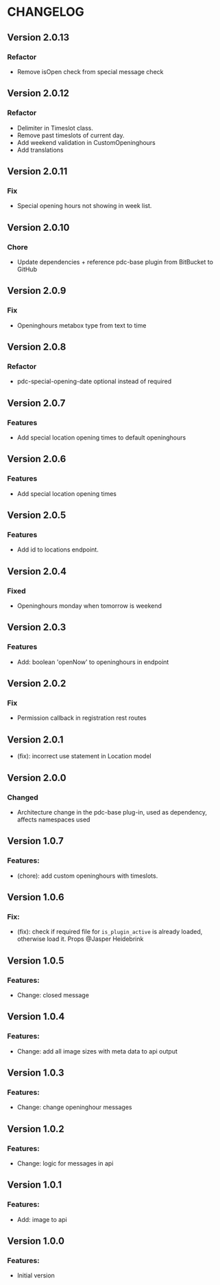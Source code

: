 # CHANGELOG

## Version 2.0.13

### Refactor

-   Remove isOpen check from special message check

## Version 2.0.12

### Refactor

-   Delimiter in Timeslot class.
-   Remove past timeslots of current day.
-   Add weekend validation in CustomOpeninghours
-   Add translations

## Version 2.0.11

### Fix

-   Special opening hours not showing in week list.

## Version 2.0.10

### Chore

-   Update dependencies + reference pdc-base plugin from BitBucket to GitHub

## Version 2.0.9

### Fix

-   Openinghours metabox type from text to time

## Version 2.0.8

### Refactor

-   pdc-special-opening-date optional instead of required

## Version 2.0.7

### Features

-   Add special location opening times to default openinghours

## Version 2.0.6

### Features

-   Add special location opening times

## Version 2.0.5

### Features

-   Add id to locations endpoint.

## Version 2.0.4

### Fixed

-   Openinghours monday when tomorrow is weekend

## Version 2.0.3

### Features

-   Add: boolean 'openNow' to openinghours in endpoint

## Version 2.0.2

### Fix

-   Permission callback in registration rest routes

## Version 2.0.1

-   (fix): incorrect use statement in Location model

## Version 2.0.0

### Changed

-   Architecture change in the pdc-base plug-in, used as dependency, affects namespaces used

## Version 1.0.7

### Features:

-   (chore): add custom openinghours with timeslots.

## Version 1.0.6

### Fix:

-   (fix): check if required file for `is_plugin_active` is already loaded, otherwise load it. Props @Jasper Heidebrink

## Version 1.0.5

### Features:

-   Change: closed message

## Version 1.0.4

### Features:

-   Change: add all image sizes with meta data to api output

## Version 1.0.3

### Features:

-   Change: change openinghour messages

## Version 1.0.2

### Features:

-   Change: logic for messages in api

## Version 1.0.1

### Features:

-   Add: image to api

## Version 1.0.0

### Features:

-   Initial version
